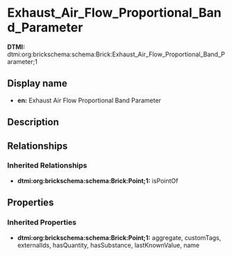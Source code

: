 # Exhaust_Air_Flow_Proportional_Band_Parameter
**DTMI:** dtmi:org:brickschema:schema:Brick:Exhaust_Air_Flow_Proportional_Band_Parameter;1
## Display name
- **en:** Exhaust Air Flow Proportional Band Parameter
## Description
## Relationships
### Inherited Relationships
* **dtmi:org:brickschema:schema:Brick:Point;1:** isPointOf
## Properties
### Inherited Properties
* **dtmi:org:brickschema:schema:Brick:Point;1:** aggregate, customTags, externalIds, hasQuantity, hasSubstance, lastKnownValue, name
